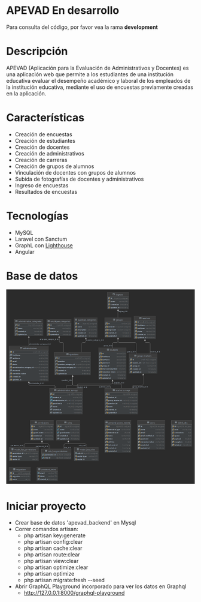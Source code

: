 # APEVAD **En desarrollo**
Para consulta del código, por favor vea la rama **development**

# Descripción

APEVAD (Aplicación para la Evaluación de Administrativos y Docentes) es una aplicación web que permite a los estudiantes de una institución educativa evaluar el desempeño académico y laboral de los empleados de la institución educativa, mediante el uso de encuestas previamente creadas en la aplicación.

# Características
- Creación de encuestas
- Creación de estudiantes
- Creación de docentes
- Creación de administrativos
- Creación de carreras
- Creación de grupos de alumnos
- Vinculación de docentes con grupos de alumnos
- Subida de fotografías de docentes y administrativos
- Ingreso de encuestas
- Resultados de encuestas

# Tecnologías
- MySQL
- Laravel con Sanctum
- GraphL con [Lighthouse](https://lighthouse-php.com/)
- Angular

# Base de datos
![Database](https://github.com/MiltonMejia/apevad_backend/blob/main/docs/database.png)

# Iniciar proyecto
- Crear base de datos 'apevad_backend' en Mysql
- Correr comandos artisan:
  - php artisan key:generate
  - php artisan config:clear
  - php artisan cache:clear
  - php artisan route:clear
  - php artisan view:clear
  - php artisan optimize:clear
  - php artisan optimize
  - php artisan migrate:fresh --seed
- Abrir GraphQL Playground incorporado para ver los datos en Graphql
  - http://127.0.0.1:8000/graphql-playground
